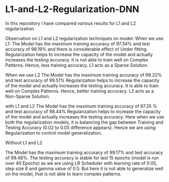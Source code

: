# L1-and-L2-Regularization-DNN
In this repository I have compared various results for L1 and L2 regularization.

Observation on L1 and L2 regularization techniques on model: When we use L1: The Model has the maximum training accuracy of 97.34% and test accuracy of 98.19% and there is considerable effect of Under fitting. Regularization helps to increase the capacity of the model and actually increases the testing accuracy. It is not able to train well on Complex Patterns. Hence, less training accuracy. L1 acts as a Sparse Solution.

When we use L2 The Model has the maximum training accuracy of 99.22% and test accuracy of 99.51% Regularization helps to increase the capacity of the model and actually increases the testing accuracy. It is able to train well on Complex Patterns. Hence, better training accuracy. L2 acts as a Non-Sparse Solution.

with L1 and L2 The Model has the maximum training accuracy of 97.35 % and test accuracy of 98.44% Regularization helps to increase the capacity of the model and actually increases the testing accuracy. Here when we use both the regularization models, it is balancing the gap between Training and Testing Accuracy (0.02 to 0.05 difference appears). Hence we are using Regularization to control model generalization.

Without L1 and L2

The Model has the maximum training accuracy of 99.17% and test accuracy of 99.48%. The testing accuracy is stable for last 15 epochs (model is run over 40 Epochs) as we are using LR Scheduler with learning rate of 0.05, step size 6 and gamma value of 0.5. But here it is not able to generalize well on the model, that is not able to learn complex patterns.
